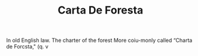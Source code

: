 ---
title: Carta De Foresta
letter: C
permalink: "/definitions/bld-carta-de-foresta.html"
body: In old English law. The charter of the forest More coiu-monly called “Charta
  de Forcsta," (q. v
published_at: '2018-07-07'
source: Black's Law Dictionary 2nd Ed (1910)
layout: post
---